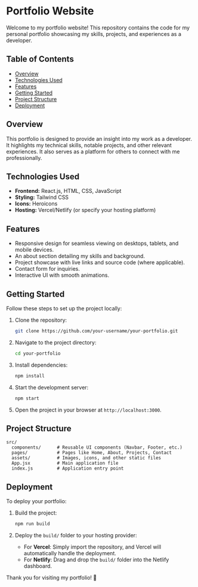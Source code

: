 # Portfolio Website

Welcome to my portfolio website! This repository contains the code for my personal portfolio showcasing my skills, projects, and experiences as a developer.

## Table of Contents

- [Overview](#overview)
- [Technologies Used](#technologies-used)
- [Features](#features)
- [Getting Started](#getting-started)
- [Project Structure](#project-structure)
- [Deployment](#deployment)



## Overview

This portfolio is designed to provide an insight into my work as a developer. It highlights my technical skills, notable projects, and other relevant experiences. It also serves as a platform for others to connect with me professionally.

## Technologies Used

- **Frontend:** React.js, HTML, CSS, JavaScript
- **Styling:** Tailwind CSS
- **Icons:** Heroicons
- **Hosting:** Vercel/Netlify (or specify your hosting platform)

## Features

- Responsive design for seamless viewing on desktops, tablets, and mobile devices.
- An about section detailing my skills and background.
- Project showcase with live links and source code (where applicable).
- Contact form for inquiries.
- Interactive UI with smooth animations.

## Getting Started

Follow these steps to set up the project locally:

1. Clone the repository:
   ```bash
   git clone https://github.com/your-username/your-portfolio.git
   ```

2. Navigate to the project directory:
   ```bash
   cd your-portfolio
   ```

3. Install dependencies:
   ```bash
   npm install
   ```

4. Start the development server:
   ```bash
   npm start
   ```

5. Open the project in your browser at `http://localhost:3000`.

## Project Structure

```
src/
  components/      # Reusable UI components (Navbar, Footer, etc.)
  pages/           # Pages like Home, About, Projects, Contact
  assets/          # Images, icons, and other static files
  App.jsx          # Main application file
  index.js         # Application entry point
```

## Deployment

To deploy your portfolio:

1. Build the project:
   ```bash
   npm run build
   ```

2. Deploy the `build/` folder to your hosting provider:
   - For **Vercel**:
     Simply import the repository, and Vercel will automatically handle the deployment.
   - For **Netlify**:
     Drag and drop the `build/` folder into the Netlify dashboard.





Thank you for visiting my portfolio! 🙌


